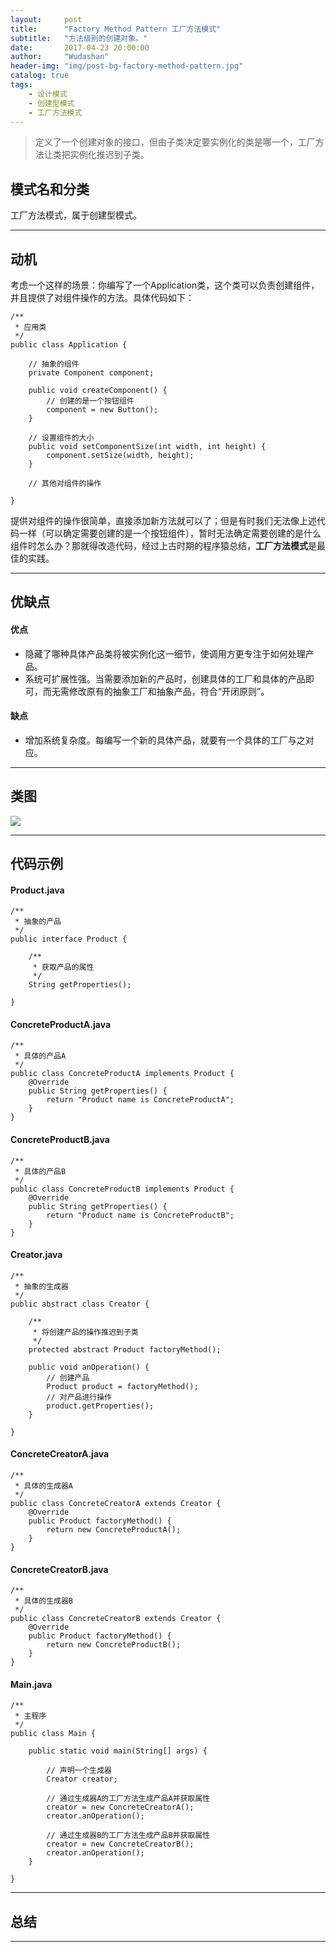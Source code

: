 ```yaml
---
layout:     post
title:      "Factory Method Pattern 工厂方法模式"
subtitle:   "方法级别的创建对象。"
date:       2017-04-23 20:00:00
author:     "Wudashan"
header-img: "img/post-bg-factory-method-pattern.jpg"
catalog: true
tags:
    - 设计模式
    - 创建型模式
    - 工厂方法模式
---
```



> 定义了一个创建对象的接口，但由子类决定要实例化的类是哪一个，工厂方法让类把实例化推迟到子类。

## 模式名和分类
工厂方法模式，属于创建型模式。

---


## 动机
考虑一个这样的场景：你编写了一个Application类，这个类可以负责创建组件，并且提供了对组件操作的方法。具体代码如下：
```
/**
 * 应用类
 */
public class Application {
    
    // 抽象的组件
    private Component component; 
   
    public void createComponent() {
        // 创建的是一个按钮组件
        component = new Button();
    }
    
    // 设置组件的大小
    public void setComponentSize(int width, int height) {
        component.setSize(width, height);
    }
    
    // 其他对组件的操作
    
}
```
提供对组件的操作很简单，直接添加新方法就可以了；但是有时我们无法像上述代码一样（可以确定需要创建的是一个按钮组件），暂时无法确定需要创建的是什么组件时怎么办？那就得改造代码，经过上古时期的程序猿总结，**工厂方法模式**是最佳的实践。

---

## 优缺点
#### 优点

 - 隐藏了哪种具体产品类将被实例化这一细节，使调用方更专注于如何处理产品。
 - 系统可扩展性强。当需要添加新的产品时，创建具体的工厂和具体的产品即可，而无需修改原有的抽象工厂和抽象产品，符合“开闭原则”。

#### 缺点

 - 增加系统复杂度。每编写一个新的具体产品，就要有一个具体的工厂与之对应。

---

## 类图
![](http://o7x0ygc3f.bkt.clouddn.com/%E5%B7%A5%E5%8E%82%E6%96%B9%E6%B3%95%E6%A8%A1%E5%BC%8F_01.png)

---

## 代码示例
#### Product.java
```
/**
 * 抽象的产品
 */
public interface Product {

    /**
     * 获取产品的属性
     */
    String getProperties();

}
```

#### ConcreteProductA.java
```
/**
 * 具体的产品A
 */
public class ConcreteProductA implements Product {
    @Override
    public String getProperties() {
        return "Product name is ConcreteProductA";
    }
}

```

#### ConcreteProductB.java
```
/**
 * 具体的产品B
 */
public class ConcreteProductB implements Product {
    @Override
    public String getProperties() {
        return "Product name is ConcreteProductB";
    }
}
```

#### Creator.java
```
/**
 * 抽象的生成器
 */
public abstract class Creator {

    /**
     * 将创建产品的操作推迟到子类
     */
    protected abstract Product factoryMethod();

    public void anOperation() {
        // 创建产品
        Product product = factoryMethod();
        // 对产品进行操作
        product.getProperties();
    }

}
```

#### ConcreteCreatorA.java
```
/**
 * 具体的生成器A
 */
public class ConcreteCreatorA extends Creator {
    @Override
    public Product factoryMethod() {
        return new ConcreteProductA();
    }
}
```

#### ConcreteCreatorB.java
```
/**
 * 具体的生成器B
 */
public class ConcreteCreatorB extends Creator {
    @Override
    public Product factoryMethod() {
        return new ConcreteProductB();
    }
}
```

#### Main.java
```
/**
 * 主程序
 */
public class Main {

    public static void main(String[] args) {

        // 声明一个生成器
        Creator creator;

        // 通过生成器A的工厂方法生成产品A并获取属性
        creator = new ConcreteCreatorA();
        creator.anOperation();

        // 通过生成器B的工厂方法生成产品B并获取属性
        creator = new ConcreteCreatorB();
        creator.anOperation();
    }

}
```




---

## 总结


---
